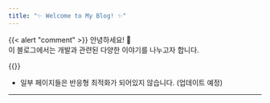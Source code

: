 ```yaml
---
title: "✨ Welcome to My Blog! ✨"
---
```




{{< alert "comment" >}}
안녕하세요! 👋 <br/>
이 블로그에서는 개발과 관련된 다양한 이야기를 나누고자 합니다.<br/>

[//]: # (댓글과 의견은 언제든 환영합니다! 🚀<br/>)

{{</alert>}}

* 일부 페이지들은 반응형 최적화가 되어있지 않습니다. (업데이트 예정)

[//]: # (* 배포 테스트 중입니다.)

---




